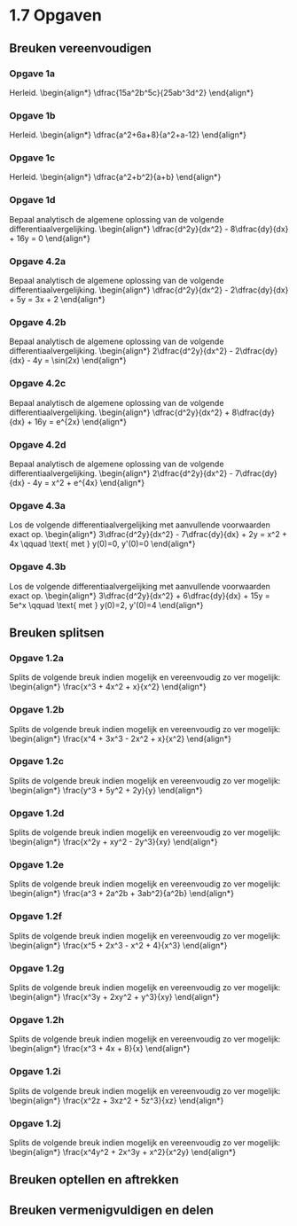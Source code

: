 # 1.7 Opgaven

## Breuken vereenvoudigen

### Opgave 1a

Herleid.
\begin{align*}
 \dfrac{15a^2b^5c}{25ab^3d^2}
\end{align*}

### Opgave 1b

Herleid.
\begin{align*}
 \dfrac{a^2+6a+8}{a^2+a-12}
\end{align*}

### Opgave 1c

Herleid.
\begin{align*}
 \dfrac{a^2+b^2}{a+b}
\end{align*}

### Opgave 1d

Bepaal analytisch de algemene oplossing van de volgende differentiaalvergelijking.
\begin{align*}
 \dfrac{d^2y}{dx^2} - 8\dfrac{dy}{dx} + 16y = 0
\end{align*}

### Opgave 4.2a

Bepaal analytisch de algemene oplossing van de volgende differentiaalvergelijking.
\begin{align*}
 \dfrac{d^2y}{dx^2} - 2\dfrac{dy}{dx} + 5y = 3x + 2
\end{align*}

### Opgave 4.2b

Bepaal analytisch de algemene oplossing van de volgende differentiaalvergelijking.
\begin{align*}
 2\dfrac{d^2y}{dx^2} - 2\dfrac{dy}{dx} - 4y = \sin(2x)
\end{align*}

### Opgave 4.2c

Bepaal analytisch de algemene oplossing van de volgende differentiaalvergelijking.
\begin{align*}
 \dfrac{d^2y}{dx^2} + 8\dfrac{dy}{dx} + 16y = e^{2x}
\end{align*}

### Opgave 4.2d

Bepaal analytisch de algemene oplossing van de volgende differentiaalvergelijking.
\begin{align*}
 2\dfrac{d^2y}{dx^2} - 7\dfrac{dy}{dx} - 4y = x^2 + e^{4x}
\end{align*}

### Opgave 4.3a

Los de volgende differentiaalvergelijking met aanvullende voorwaarden exact op.
\begin{align*}
 3\dfrac{d^2y}{dx^2} - 7\dfrac{dy}{dx} + 2y = x^2 + 4x \qquad \text{ met } y(0)=0, y'(0)=0
\end{align*}

### Opgave 4.3b

Los de volgende differentiaalvergelijking met aanvullende voorwaarden exact op.
\begin{align*}
 3\dfrac{d^2y}{dx^2} + 6\dfrac{dy}{dx} + 15y = 5e^x \qquad \text{ met } y(0)=2, y'(0)=4
\end{align*}


## Breuken splitsen

### Opgave 1.2a

Splits de volgende breuk indien mogelijk en vereenvoudig zo ver mogelijk:
\begin{align*}
\frac{x^3 + 4x^2 + x}{x^2}
\end{align*}

### Opgave 1.2b

Splits de volgende breuk indien mogelijk en vereenvoudig zo ver mogelijk:
\begin{align*}
\frac{x^4 + 3x^3 - 2x^2 + x}{x^2}
\end{align*}

### Opgave 1.2c

Splits de volgende breuk indien mogelijk en vereenvoudig zo ver mogelijk:
\begin{align*}
\frac{y^3 + 5y^2 + 2y}{y}
\end{align*}

### Opgave 1.2d

Splits de volgende breuk indien mogelijk en vereenvoudig zo ver mogelijk:
\begin{align*}
\frac{x^2y + xy^2 - 2y^3}{xy}
\end{align*}

### Opgave 1.2e

Splits de volgende breuk indien mogelijk en vereenvoudig zo ver mogelijk:
\begin{align*}
\frac{a^3 + 2a^2b + 3ab^2}{a^2b}
\end{align*}

### Opgave 1.2f

Splits de volgende breuk indien mogelijk en vereenvoudig zo ver mogelijk:
\begin{align*}
\frac{x^5 + 2x^3 - x^2 + 4}{x^3}
\end{align*}

### Opgave 1.2g

Splits de volgende breuk indien mogelijk en vereenvoudig zo ver mogelijk:
\begin{align*}
\frac{x^3y + 2xy^2 + y^3}{xy}
\end{align*}

### Opgave 1.2h

Splits de volgende breuk indien mogelijk en vereenvoudig zo ver mogelijk:
\begin{align*}
\frac{x^3 + 4x + 8}{x}
\end{align*}

### Opgave 1.2i

Splits de volgende breuk indien mogelijk en vereenvoudig zo ver mogelijk:
\begin{align*}
\frac{x^2z + 3xz^2 + 5z^3}{xz}
\end{align*}

### Opgave 1.2j

Splits de volgende breuk indien mogelijk en vereenvoudig zo ver mogelijk:
\begin{align*}
\frac{x^4y^2 + 2x^3y + x^2}{x^2y}
\end{align*}

## Breuken optellen en aftrekken

## Breuken vermenigvuldigen en delen
